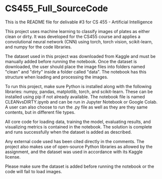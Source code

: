 # CS455_Full_SourceCode
This is the README file for delivable #3 for CS 455 - Artificial Intelligence

This project uses machine learning to classify images of plates as either clean or dirty. It was developed for the CS455 course and applies a convolutional neural network (CNN) using torch, torch vision, scikit-learn, and numpy for the code libraries.

The dataset used in this project was downloaded from Kaggle and must be manually added before running the notebook. Once the dataset is downloaded, the user should place the image files into folders named "clean" and "dirty" inside a folder called "data". The notebook has this structure when loading and processing the images.

To run this project, make sure Python is installed along with the following libraries: numpy, pandas, matplotlib, torch, and scikit-learn. These can be installed using pip if not already available. The notebook file is named CLEANvsDIRTY.ipynb and can be run in Jupyter Notebook or Google Colab. A user can also choose to run the .py file as well as they are they same contents, but in different file types.

All core code for loading data, training the model, evaluating results, and visualizing metrics is contained in the notebook. The solution is complete and runs successfully when the dataset is added as described.

Any external code used has been cited directly in the comments. The project also makes use of open-source Python libraries as allowed by the assignment, and the dataset was used in accordance with its Kaggle license.

Please make sure the dataset is added before running the notebook or the code will fail to load images.
